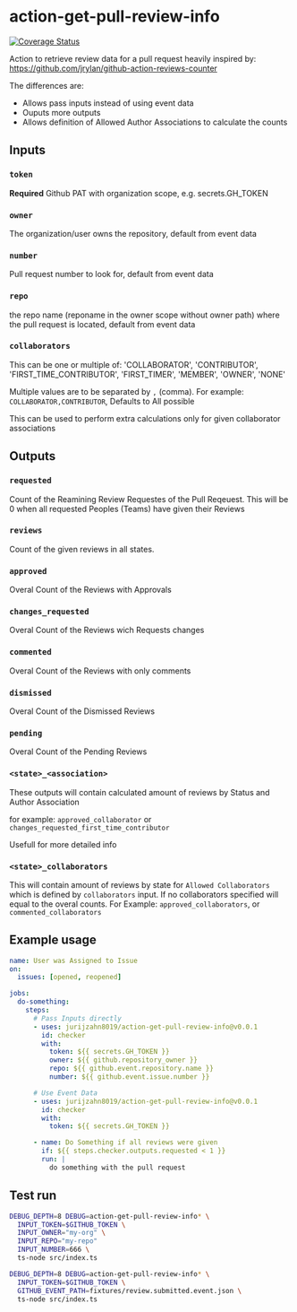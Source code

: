 # action-get-pull-review-info

[![Coverage Status](https://coveralls.io/repos/github/jurijzahn8019/action-get-pull-review-info/badge.svg?branch=main)](https://coveralls.io/github/jurijzahn8019/action-get-pull-review-info?branch=main)

Action to retrieve review data for a pull request heavily inspired by:
<https://github.com/jrylan/github-action-reviews-counter>

The differences are:

- Allows pass inputs instead of using event data
- Ouputs more outputs
- Allows definition of Allowed Author Associations to calculate the counts

## Inputs

### `token`

**Required** Github PAT with organization scope, e.g. secrets.GH_TOKEN

### `owner`

The organization/user owns the repository, default from event data

### `number`

Pull request number to look for, default from event data

### `repo`

the repo name (reponame in the owner scope without owner path)
where the pull request is located, default from event data

### `collaborators`

This can be one or multiple of: 'COLLABORATOR', 'CONTRIBUTOR', 'FIRST_TIME_CONTRIBUTOR', 'FIRST_TIMER', 'MEMBER', 'OWNER', 'NONE'

Multiple values are to be separated by `,` (comma). For example: `COLLABORATOR,CONTRIBUTOR`, Defaults to All possible

This can be used to perform extra calculations only for given collaborator associations

## Outputs

### `requested`

Count of the Reamining Review Requestes of the Pull Reqeuest.
This will be 0 when all requested Peoples (Teams) have given their
Reviews

### `reviews`

Count of the given reviews in all states.

### `approved`

Overal Count of the Reviews with Approvals

### `changes_requested`

Overal Count of the Reviews wich Requests changes

### `commented`

Overal Count of the Reviews with only comments

### `dismissed`

Overal Count of the Dismissed Reviews

### `pending`

Overal Count of the Pending Reviews

### `<state>_<association>`

These outputs will contain calculated amount of reviews by Status and Author Association

for example: `approved_collaborator` or `changes_requested_first_time_contributor`

Usefull for more detailed info

### `<state>_collaborators`

This will contain amount of reviews by state for `Allowed Collaborators`
which is defined by `collaborators` input. If no collaborators specified will equal to the overal counts. For Example: `approved_collaborators`, or `commented_collaborators`

## Example usage

```yaml
name: User was Assigned to Issue
on:
  issues: [opened, reopened]

jobs:
  do-something:
    steps:
      # Pass Inputs directly
      - uses: jurijzahn8019/action-get-pull-review-info@v0.0.1
        id: checker
        with:
          token: ${{ secrets.GH_TOKEN }}
          owner: ${{ github.repository_owner }}
          repo: ${{ github.event.repository.name }}
          number: ${{ github.event.issue.number }}

      # Use Event Data
      - uses: jurijzahn8019/action-get-pull-review-info@v0.0.1
        id: checker
        with:
          token: ${{ secrets.GH_TOKEN }}

      - name: Do Something if all reviews were given
        if: ${{ steps.checker.outputs.requested < 1 }}
        run: |
          do something with the pull request
```

## Test run

```bash
DEBUG_DEPTH=8 DEBUG=action-get-pull-review-info* \
  INPUT_TOKEN=$GITHUB_TOKEN \
  INPUT_OWNER="my-org" \
  INPUT_REPO="my-repo"
  INPUT_NUMBER=666 \
  ts-node src/index.ts

DEBUG_DEPTH=8 DEBUG=action-get-pull-review-info* \
  INPUT_TOKEN=$GITHUB_TOKEN \
  GITHUB_EVENT_PATH=fixtures/review.submitted.event.json \
  ts-node src/index.ts
```
